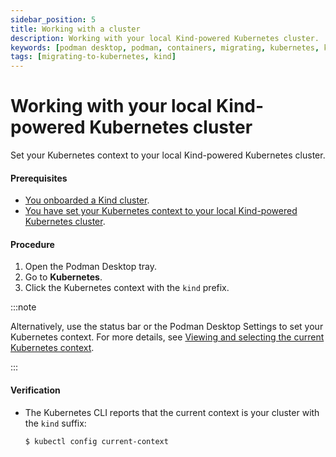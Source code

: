 ```yaml
---
sidebar_position: 5
title: Working with a cluster
description: Working with your local Kind-powered Kubernetes cluster.
keywords: [podman desktop, podman, containers, migrating, kubernetes, kind]
tags: [migrating-to-kubernetes, kind]
---
```


# Working with your local Kind-powered Kubernetes cluster

Set your Kubernetes context to your local Kind-powered Kubernetes cluster.

#### Prerequisites

- [You onboarded a Kind cluster](/docs/kind).
- [You have set your Kubernetes context to your local Kind-powered Kubernetes cluster](/docs/kind/working-with-your-local-kind-cluster).

#### Procedure

1. Open the Podman Desktop tray.
2. Go to **Kubernetes**.
3. Click the Kubernetes context with the `kind` prefix.

:::note

Alternatively, use the status bar or the Podman Desktop Settings to set your Kubernetes context. For more details, see [Viewing and selecting the current Kubernetes context](/docs/kubernetes/viewing-and-selecting-current-kubernetes-context).

:::

#### Verification

- The Kubernetes CLI reports that the current context is your cluster with the `kind` suffix:

  ```shell-session
  $ kubectl config current-context
  ```
